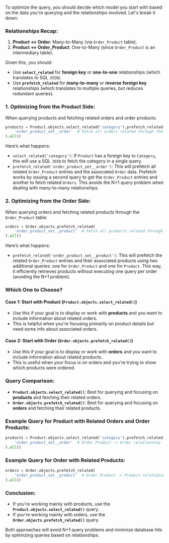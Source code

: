 To optimize the query, you should decide which model you start with based on the data you're querying and the relationships involved. Let's break it down:

### Relationships Recap:
1. **Product ↔ Order**: Many-to-Many (via `Order_Product` table).
2. **Product ↔ Order_Product**: One-to-Many (since `Order_Product` is an intermediary table).

Given this, you should:
- Use **`select_related`** for **foreign key** or **one-to-one** relationships (which translates to SQL `JOIN`).
- Use **`prefetch_related`** for **many-to-many** or **reverse foreign key** relationships (which translates to multiple queries, but reduces redundant queries).

### 1. **Optimizing from the Product Side**:

When querying products and fetching related orders and order products:

```python
products = Product.objects.select_related('category').prefetch_related(
    'order_product_set__order'  # Fetch all orders related through the Order_Product table
).all()
```

Here’s what happens:
- `select_related('category')`: If `Product` has a foreign key to `Category`, this will use a SQL `JOIN` to fetch the category in a single query.
- `prefetch_related('order_product_set__order')`: This will prefetch all related `Order_Product` entries and the associated `Order` data. Prefetch works by issuing a second query to get the `Order_Product` entries and another to fetch related `Orders`. This avoids the N+1 query problem when dealing with many-to-many relationships.

### 2. **Optimizing from the Order Side**:

When querying orders and fetching related products through the `Order_Product` table:

```python
orders = Order.objects.prefetch_related(
    'order_product_set__product'  # Fetch all products related through the Order_Product table
).all()
```

Here’s what happens:
- `prefetch_related('order_product_set__product')`: This will prefetch the related `Order_Product` entries and their associated products using two additional queries: one for `Order_Product` and one for `Product`. This way, it efficiently retrieves products without executing one query per order (avoiding the N+1 problem).

### Which One to Choose?

#### Case 1: Start with **Product** (`Product.objects.select_related()`)
- Use this if your goal is to display or work with **products** and you want to include information about related orders.
- This is helpful when you're focusing primarily on product details but need some info about associated orders.

#### Case 2: Start with **Order** (`Order.objects.prefetch_related()`)
- Use this if your goal is to display or work with **orders** and you want to include information about related products.
- This is useful when your focus is on orders and you're trying to show which products were ordered.

### Query Comparison:
- **`Product.objects.select_related()`**: Best for querying and focusing on **products** and fetching their related orders.
- **`Order.objects.prefetch_related()`**: Best for querying and focusing on **orders** and fetching their related products.

### Example Query for **Product** with Related Orders and Order Products:
```python
products = Product.objects.select_related('category').prefetch_related(
    'order_product_set__order'  # Order_Product -> Order relationship
).all()
```

### Example Query for **Order** with Related Products:
```python
orders = Order.objects.prefetch_related(
    'order_product_set__product'  # Order_Product -> Product relationship
).all()
```

### Conclusion:
- If you're working mainly with products, use the **`Product.objects.select_related()`** query.
- If you're working mainly with orders, use the **`Order.objects.prefetch_related()`** query.

Both approaches will avoid N+1 query problems and minimize database hits by optimizing queries based on relationships.
